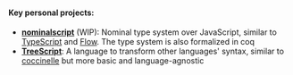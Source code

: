 #### Key personal projects:

- **[nominalscript](https://github.com/Jakobeha/nominalscript)** (WIP): Nominal type system over JavaScript, similar to [TypeScript](https://www.typescriptlang.org/) and [Flow](https://flow.org/). The type system is also formalized in coq
- **[TreeScript](https://github.com/Jakobeha/treescript)**: A language to transform other languages' syntax, similar to [coccinelle](https://coccinelle.gitlabpages.inria.fr/website/) but more basic and language-agnostic
